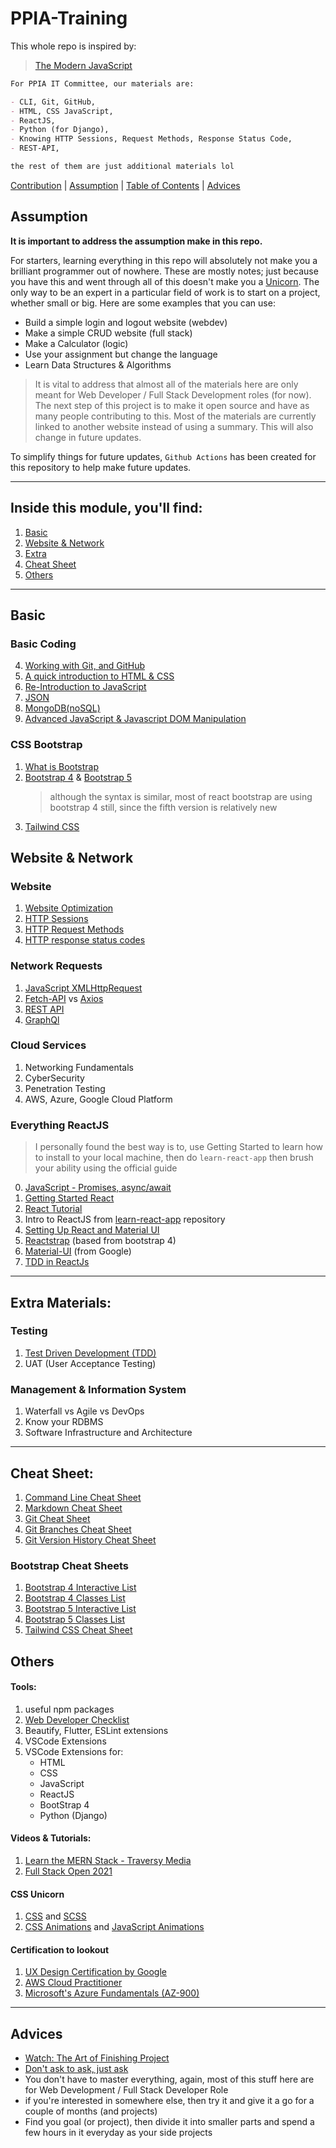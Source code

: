 # PPIA-Training

This whole repo is inspired by:

> [The Modern JavaScript](https://javascript.info/)

```md
For PPIA IT Committee, our materials are:

- CLI, Git, GitHub,
- HTML, CSS JavaScript,
- ReactJS,
- Python (for Django),
- Knowing HTTP Sessions, Request Methods, Response Status Code,
- REST-API,

the rest of them are just additional materials lol
```

[Contribution](HUMANS.txt) | [Assumption](#assume) | [Table of Contents](#toc) | [Advices](#advice)

<h2>Assumption<a name="assume"></a></h2>

<strong>It is important to address the assumption make in this repo.</strong>

For starters, learning everything in this repo will absolutely not make you a brilliant programmer out of nowhere. These are mostly notes; just because you have this and went through all of this doesn't make you a [Unicorn](https://easternpeak.com/blog/3-in-1-developer-a-jack-of-all-trades-or-a-unicorn/). The only way to be an expert in a particular field of work is to start on a project, whether small or big. Here are some examples that you can use:

- Build a simple login and logout website (webdev)
- Make a simple CRUD website (full stack)
- Make a Calculator (logic)
- Use your assignment but change the language
- Learn Data Structures & Algorithms

> It is vital to address that almost all of the materials here are only meant for Web Developer / Full Stack Development roles (for now). The next step of this project is to make it open source and have as many people contributing to this. Most of the materials are currently linked to another website instead of using a summary. This will also change in future updates.

To simplify things for future updates, `Github Actions` has been created for this repository to help make future updates.

---

<h2>Inside this module, you'll find: <a name="toc"></a></h2>

1. [Basic](#basic)
2. [Website & Network](#website)
3. [Extra](#extra)
4. [Cheat Sheet](cheat_sheet)
5. [Others](#others)

---

<h2>Basic<a name="basic"></a></h2>

### Basic Coding

4. [Working with Git, and GitHub](git-github/README.md)
5. [A quick introduction to HTML & CSS](https://www.youtube.com/watch?v=dQw4w9WgXcQ)
6. [Re-Introduction to JavaScript](https://developer.mozilla.org/en-US/docs/Web/JavaScript/A_re-introduction_to_JavaScript)
7. [JSON](https://developer.mozilla.org/en-US/docs/Learn/JavaScript/Objects/JSON)
8. [MongoDB(noSQL)](https://www.mongodb.com/what-is-mongodb)
9. [Advanced JavaScript & Javascript DOM Manipulation](https://javascript.info/)

### CSS Bootstrap

1. [What is Bootstrap](https://careerfoundry.com/en/blog/web-development/what-is-bootstrap-a-beginners-guide/)
2. [Bootstrap 4](https://getbootstrap.com/docs/4.6/getting-started/introduction/) & [Bootstrap 5](https://getbootstrap.com/docs/5.0/getting-started/introduction/)
   > although the syntax is similar, most of react bootstrap are using bootstrap 4 still, since the fifth version is relatively new
3. [Tailwind CSS](https://tailwindcss.com/)

<h2>Website & Network<a name="website"></a></h2>

### Website

1. [Website Optimization](https://www.git-tower.com/learn/cheat-sheets/website-optimization/)
2. [HTTP Sessions](https://developer.mozilla.org/en-US/docs/Web/HTTP/Session)
3. [HTTP Request Methods](https://developer.mozilla.org/en-US/docs/Web/HTTP/Methods)
4. [HTTP response status codes](https://developer.mozilla.org/en-US/docs/Web/HTTP/Status)

### Network Requests

1. [JavaScript XMLHttpRequest](https://javascript.info/xmlhttprequest)
2. [Fetch-API](https://javascript.info/fetch-api) vs [Axios](https://www.npmjs.com/package//axios)
3. [REST API](https://www.restapitutorial.com/)
4. [GraphQl](https://www.howtographql.com/)

### Cloud Services

1. Networking Fundamentals
2. CyberSecurity
3. Penetration Testing
4. AWS, Azure, Google Cloud Platform

### Everything ReactJS

> I personally found the best way is to, use Getting Started to learn how to install to your local machine, then do `learn-react-app` then brush your ability using the official guide

0. [JavaScript - Promises, async/await](https://javascript.info/async)
1. [Getting Started React](https://reactjs.org/docs/getting-started.html)
2. [React Tutorial](https://reactjs.org/tutorial/tutorial.html)
3. Intro to ReactJS from [learn-react-app](https://github.com/tyroprogrammer/learn-react-app) repository
4. [Setting Up React and Material UI](https://cheatography.com/cashm/cheat-sheets/react-and-material-ui-project-startup/)
5. [Reactstrap](https://reactstrap.github.io/) (based from bootstrap 4)
6. [Material-UI](https://material-ui.com/) (from Google)
7. [TDD in ReactJs](https://learntdd.in/)

---

<h2>Extra Materials:<a name="extra"></a></h2>

### Testing

1. [Test Driven Development (TDD)](https://github.com/dwyl/learn-tdd)
2. UAT (User Acceptance Testing)

### Management & Information System

1. Waterfall vs Agile vs DevOps
2. Know your RDBMS
3. Software Infrastructure and Architecture

---

<h2>Cheat Sheet:<a name="cheat_sheet"></a></h2>

1. [Command Line Cheat Sheet](https://www.git-tower.com/learn/cheat-sheets/cli/)
2. [Markdown Cheat Sheet](https://paperhive.org/help/markdown)
3. [Git Cheat Sheet](https://www.git-tower.com/learn/cheat-sheets/git/)
4. [Git Branches Cheat Sheet](https://www.git-tower.com/learn/cheat-sheets/git-branches/)
5. [Git Version History Cheat Sheet](https://www.git-tower.com/learn/cheat-sheets/vcs-workflow/)

### Bootstrap Cheat Sheets

1. [Bootstrap 4 Interactive List](https://hackerthemes.com/bootstrap-cheatsheet/)
2. [Bootstrap 4 Classes List](https://bootstrapcreative.com/resources/bootstrap-4-css-classes-index/)
3. [Bootstrap 5 Interactive List](https://bootstrap-cheatsheet.themeselection.com/)
4. [Bootstrap 5 Classes List](https://bootstrapcreative.com/resources/bootstrap-5-cheat-sheet-classes-index/)
5. [Tailwind CSS Cheat Sheet](https://nerdcave.com/tailwind-cheat-sheet)

<h2>Others<a name="others"></a></h2>

#### Tools:

1. useful npm packages
2. [Web Developer Checklist](https://www.toptal.com/developers/webdevchecklist)
3. Beautify, Flutter, ESLint extensions
4. VSCode Extensions
5. VSCode Extensions for:
   - HTML
   - CSS
   - JavaScript
   - ReactJS
   - BootStrap 4
   - Python (Django)

#### Videos & Tutorials:

1. [Learn the MERN Stack - Traversy Media](https://www.youtube.com/playlist?list=PLillGF-RfqbbiTGgA77tGO426V3hRF9iE)
2. [Full Stack Open 2021](https://fullstackopen.com/en/)

#### CSS Unicorn

1. [CSS](https://web.dev/learn/css/) and [SCSS](https://sass-lang.com/guide)
2. [CSS Animations](https://javascript.info/css-animations) and [JavaScript Animations](https://javascript.info/js-animation)

#### Certification to lookout

1. [UX Design Certification by Google](https://www.coursera.org/professional-certificates/google-ux-design)
2. [AWS Cloud Practitioner](https://aws.amazon.com/certification/certified-cloud-practitioner/)
3. [Microsoft's Azure Fundamentals (AZ-900)](https://docs.microsoft.com/en-us/learn/certifications/azure-fundamentals/?tab=tab-learning-paths#certification-exams)

---

<h2>Advices<a name="advice"></a></h2>

- [Watch: The Art of Finishing Project](https://www.youtube.com/watch?v=mmqok1dJrVs)
- [Don't ask to ask, just ask](https://dontasktoask.com/)
- You don't have to master everything, again, most of this stuff here are for Web Development / Full Stack Developer Role
- if you're interested in somewhere else, then try it and give it a go for a couple of months (and projects)
- Find you goal (or project), then divide it into smaller parts and spend a few hours in it everyday as your side projects
